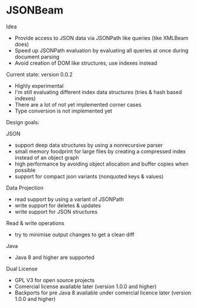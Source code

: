 # JSONBeam




Idea

 - Provide access to JSON data via JSONPath like queries (like XMLBeam does)
 - Speed up JSONPath evaluation by evaluating all queries at once during document parsing
 - Avoid creation of DOM like structures, use indexes instead

Current state: version 0.0.2

 - Highly experimental
 - I'm still evaluating different index data structures (tries & hash based indexes)
 - There are a lot of not yet implemented corner cases
 - Type conversion is not implemented yet

Design goals:

JSON
 - support deep data structures by using a nonrecursive parser
 - small memory foodprint for large files by creating a compressed index instead of an object graph
 - high performance by avoiding object allocation and buffer copies when possible
 - support for compact json variants (nonquoted keys & values)

Data Projection
 - read support by using a variant of JSONPath
 - write support for deletes & updates
 - write support for JSON structures

Read & write operations
 - try to minimise output changes to get a clean diff

Java
 - Java 8 and higher are supported
 
Dual License
 - GPL V3 for open source projects
 - Comercial license available later (version 1.0.0 and higher)
 - Backports for pre Java 8 available under comercial licence later (version 1.0.0 and higher)
